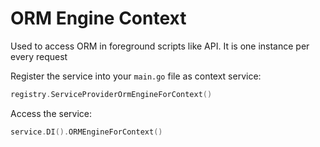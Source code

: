 # ORM Engine Context
Used to access ORM in foreground scripts like API. It is one instance per every request

Register the service into your `main.go` file as context service:
```go
registry.ServiceProviderOrmEngineForContext()
```

Access the service:
```go
service.DI().ORMEngineForContext()
```